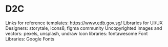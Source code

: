 # D2C
Links for reference templates: https://www.edb.gov.sg/
Libraries for UI/UX Designers: storytale, icons8, figma community
Uncopyrighted images and vectors: pexels, unsplash, undraw
Icon libraries: fontawesome
Font Libraries: Google Fonts
